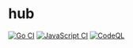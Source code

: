 # hub

[![Go CI](https://github.com/triax/hub/actions/workflows/go.yml/badge.svg)](https://github.com/triax/hub/actions/workflows/go.yml)
[![JavaScript CI](https://github.com/triax/hub/actions/workflows/js.yml/badge.svg)](https://github.com/triax/hub/actions/workflows/js.yml)
[![CodeQL](https://github.com/triax/hub/actions/workflows/codeql-analysis.yml/badge.svg)](https://github.com/triax/hub/actions/workflows/codeql-analysis.yml)

